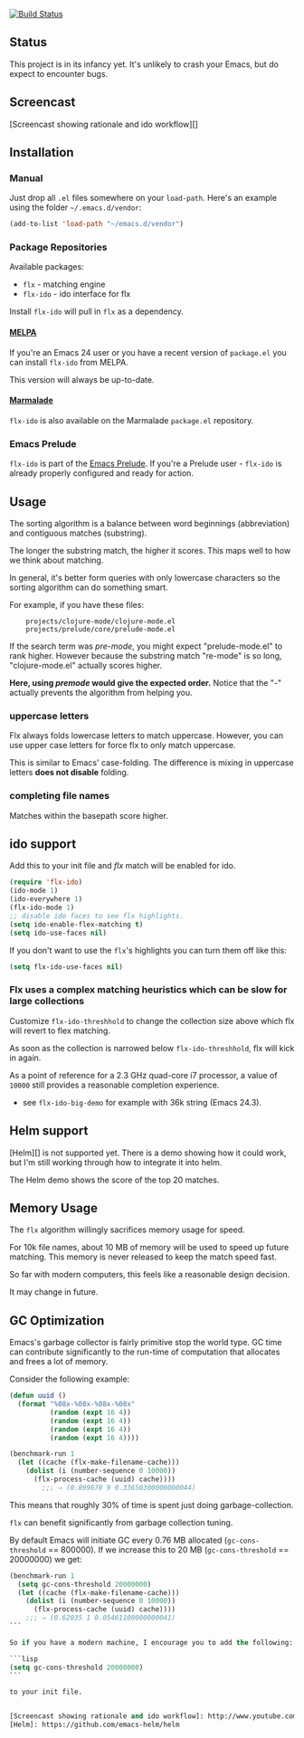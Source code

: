 [![Build Status](https://travis-ci.org/lewang/flx.png)](http://travis-ci.org/lewang/flx)

## Status

This project is in its infancy yet.  It's unlikely to crash your Emacs, but do
expect to encounter bugs.

## Screencast

[Screencast showing rationale and ido workflow][]

## Installation

### Manual

Just drop all `.el` files somewhere on your `load-path`. Here's an
example using the folder `~/.emacs.d/vendor`:

```lisp
(add-to-list 'load-path "~/emacs.d/vendor")
```

### Package Repositories

Available packages:

- `flx` - matching engine
- `flx-ido` - ido interface for flx

Install `flx-ido` will pull in `flx` as a dependency.


#### [MELPA](http://melpa.milkbox.net)

If you're an Emacs 24 user or you have a recent version of `package.el` you
can install `flx-ido` from MELPA.

This version will always be up-to-date.

#### [Marmalade](http://marmalade-repo.org/)

`flx-ido` is also available on the Marmalade `package.el` repository.

### Emacs Prelude

`flx-ido` is part of the
[Emacs Prelude](https://github.com/bbatsov/prelude). If you're a Prelude
user - `flx-ido` is already properly configured and ready for
action.

## Usage

The sorting algorithm is a balance between word beginnings (abbreviation) and
contiguous matches (substring).

The longer the substring match, the higher it scores.  This maps well to how
we think about matching.

In general, it's better form queries with only lowercase characters so
the sorting algorithm can do something smart.

For example, if you have these files:

        projects/clojure-mode/clojure-mode.el
        projects/prelude/core/prelude-mode.el

If the search term was *pre-mode*, you might expect "prelude-mode.el" to rank
higher.  However because the substring match "re-mode" is so long,
"clojure-mode.el" actually scores higher.

**Here, using *premode* would give the expected order.** Notice that the
"-" actually prevents the algorithm from helping you.

### uppercase letters

Flx always folds lowercase letters to match uppercase.  However, you can use upper case letters for force flx to only match uppercase.

This is similar to Emacs' case-folding.  The difference is mixing in uppercase letters **does not disable** folding.

### completing file names

Matches within the basepath score higher.

## ido support

Add this to your init file and *flx* match will be enabled for ido.

```lisp
(require 'flx-ido)
(ido-mode 1)
(ido-everywhere 1)
(flx-ido-mode 1)
;; disable ido faces to see flx highlights.
(setq ido-enable-flex-matching t)
(setq ido-use-faces nil)
```

If you don't want to use the `flx`'s highlights you can turn them off like this:

```lisp
(setq flx-ido-use-faces nil)
```

### Flx uses a complex matching heuristics which can be slow for large collections

Customize `flx-ido-threshhold` to change the collection size above which flx
will revert to flex matching.

As soon as the collection is narrowed below `flx-ido-threshhold`, flx will
kick in again.

As a point of reference for a 2.3 GHz quad-core i7 processor, a value of
`10000` still provides a reasonable completion experience.

- see `flx-ido-big-demo` for example with 36k string (Emacs 24.3).



## Helm support

[Helm][] is not supported yet.  There is a demo showing how it could work, but I'm
still working through how to integrate it into helm.

The Helm demo shows the score of the top 20 matches.

## Memory Usage

The `flx` algorithm willingly sacrifices memory usage for speed.

For 10k file names, about 10 MB of memory will be used to speed up future
matching.  This memory is never released to keep the match speed fast.

So far with modern computers, this feels like a reasonable design decision.

It may change in future.

## GC Optimization

Emacs's garbage collector is fairly primitive stop the world type.  GC time can
contribute significantly to the run-time of computation that allocates and
frees a lot of memory.

Consider the following example:

```lisp
(defun uuid ()
  (format "%08x-%08x-%08x-%08x"
          (random (expt 16 4))
          (random (expt 16 4))
          (random (expt 16 4))
          (random (expt 16 4))))

(benchmark-run 1
  (let ((cache (flx-make-filename-cache)))
    (dolist (i (number-sequence 0 10000))
      (flx-process-cache (uuid) cache))))
        ;;; ⇒ (0.899678 9 0.33650300000000044)
```

This means that roughly 30% of time is spent just doing garbage-collection.

`flx` can benefit significantly from garbage collection tuning.

By default Emacs will initiate GC every 0.76 MB allocated (`gc-cons-threshold`
== 800000).  If we increase this to 20 MB (`gc-cons-threshold` == 20000000)
we get:

````lisp
(benchmark-run 1
  (setq gc-cons-threshold 20000000)
  (let ((cache (flx-make-filename-cache)))
    (dolist (i (number-sequence 0 10000))
      (flx-process-cache (uuid) cache))))
    ;;; ⇒ (0.62035 1 0.05461100000000041)
```

So if you have a modern machine, I encourage you to add the following:

```lisp
(setq gc-cons-threshold 20000000)
```

to your init file.


[Screencast showing rationale and ido workflow]: http://www.youtube.com/watch?v=_swuJ1RuMgk
[Helm]: https://github.com/emacs-helm/helm

